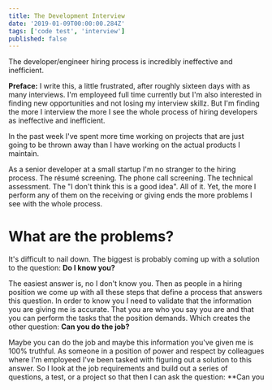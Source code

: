 ```yaml
---
title: The Development Interview
date: '2019-01-09T00:00:00.284Z'
tags: ['code test', 'interview']
published: false
---
```


The developer/engineer hiring process is incredibly ineffective and inefficient.

<!-- end -->

**Preface:** I write this, a little frustrated, after roughly sixteen days with as many interviews. I'm employeed full time currently but I'm also interested in finding new opportunities and not losing my interview skillz. But I'm finding the more I interview the more I see the whole process of hiring developers as ineffective and inefficient.

In the past week I've spent more time working on projects that are just going to be thrown away than I have working on the actual products I maintain.

As a senior developer at a small startup I'm no stranger to the hiring process. The résumé screening. The phone call screening. The technical assessment. The "I don't think this is a good idea". All of it. Yet, the more I perform any of them on the receiving or giving ends the more problems I see with the whole process.

# What are the problems?

It's difficult to nail down. The biggest is probably coming up with a solution to the question: **Do I know you?**

The easiest answer is, no I don't know you. Then as people in a hiring position we come up with all these steps that define a process that answers this question. In order to know you I need to validate that the information you are giving me is accurate. That you are who you say you are and that you can perform the tasks that the position demands. Which creates the other question: **Can you do the job?**

Maybe you can do the job and maybe this information you've given me is 100% truthful. As someone in a position of power and respect by colleagues where I'm employeed I've been tasked with figuring out a solution to this answer. So I look at the job requirements and build out a series of questions, a test, or a project so that then I can ask the question: \*\*Can you

